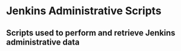 # Jenkins Administrative Scripts
## Scripts used to perform and retrieve Jenkins administrative data
 